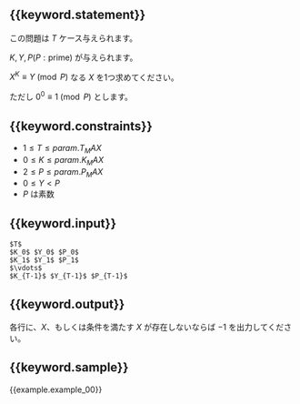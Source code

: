 ## {{keyword.statement}}
この問題は $T$ ケース与えられます。

$K, Y, P(P: \textrm{prime})$ が与えられます。

$X^K \equiv Y \pmod{P}$ なる $X$ を1つ求めてください。

ただし $0^0\equiv 1 \pmod{P}$ とします。

## {{keyword.constraints}}

- $1 \leq T \leq {{param.T_MAX}}$
- $0 \leq K \leq {{param.K_MAX}}$
- $2 \leq P \leq {{param.P_MAX}}$
- $0 \leq Y  < P$
- $P$ は素数

## {{keyword.input}}

```
$T$
$K_0$ $Y_0$ $P_0$
$K_1$ $Y_1$ $P_1$
$\vdots$
$K_{T-1}$ $Y_{T-1}$ $P_{T-1}$
```

## {{keyword.output}}

各行に、$X$、もしくは条件を満たす $X$ が存在しないならば $-1$ を出力してください。

## {{keyword.sample}}

{{example.example_00}}
